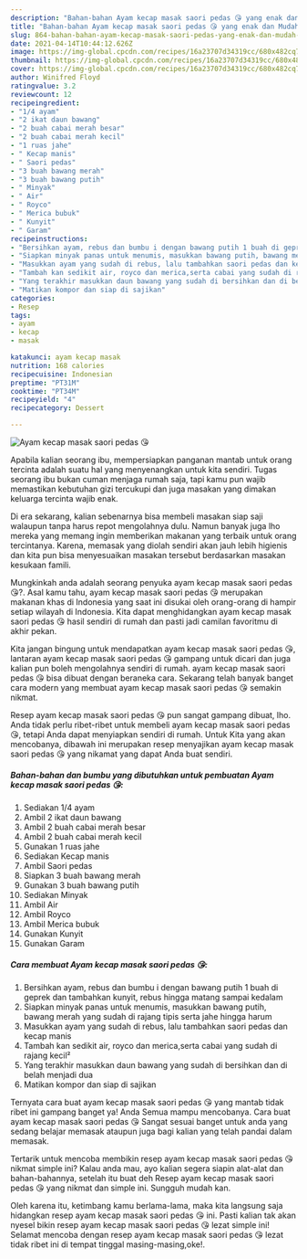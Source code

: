 ```yaml
---
description: "Bahan-bahan Ayam kecap masak saori pedas 😘 yang enak dan Mudah Dibuat"
title: "Bahan-bahan Ayam kecap masak saori pedas 😘 yang enak dan Mudah Dibuat"
slug: 864-bahan-bahan-ayam-kecap-masak-saori-pedas-yang-enak-dan-mudah-dibuat
date: 2021-04-14T10:44:12.626Z
image: https://img-global.cpcdn.com/recipes/16a23707d34319cc/680x482cq70/ayam-kecap-masak-saori-pedas-😘-foto-resep-utama.jpg
thumbnail: https://img-global.cpcdn.com/recipes/16a23707d34319cc/680x482cq70/ayam-kecap-masak-saori-pedas-😘-foto-resep-utama.jpg
cover: https://img-global.cpcdn.com/recipes/16a23707d34319cc/680x482cq70/ayam-kecap-masak-saori-pedas-😘-foto-resep-utama.jpg
author: Winifred Floyd
ratingvalue: 3.2
reviewcount: 12
recipeingredient:
- "1/4 ayam"
- "2 ikat daun bawang"
- "2 buah cabai merah besar"
- "2 buah cabai merah kecil"
- "1 ruas jahe"
- " Kecap manis"
- " Saori pedas"
- "3 buah bawang merah"
- "3 buah bawang putih"
- " Minyak"
- " Air"
- " Royco"
- " Merica bubuk"
- " Kunyit"
- " Garam"
recipeinstructions:
- "Bersihkan ayam, rebus dan bumbu i dengan bawang putih 1 buah di geprek dan tambahkan kunyit, rebus hingga matang sampai kedalam"
- "Siapkan minyak panas untuk menumis, masukkan bawang putih, bawang merah yang sudah di rajang tipis serta jahe hingga harum"
- "Masukkan ayam yang sudah di rebus, lalu tambahkan saori pedas dan kecap manis"
- "Tambah kan sedikit air, royco dan merica,serta cabai yang sudah di rajang kecil²"
- "Yang terakhir masukkan daun bawang yang sudah di bersihkan dan di belah menjadi dua"
- "Matikan kompor dan siap di sajikan"
categories:
- Resep
tags:
- ayam
- kecap
- masak

katakunci: ayam kecap masak 
nutrition: 168 calories
recipecuisine: Indonesian
preptime: "PT31M"
cooktime: "PT34M"
recipeyield: "4"
recipecategory: Dessert

---
```



![Ayam kecap masak saori pedas 😘](https://img-global.cpcdn.com/recipes/16a23707d34319cc/680x482cq70/ayam-kecap-masak-saori-pedas-😘-foto-resep-utama.jpg)

Apabila kalian seorang ibu, mempersiapkan panganan mantab untuk orang tercinta adalah suatu hal yang menyenangkan untuk kita sendiri. Tugas seorang ibu bukan cuman menjaga rumah saja, tapi kamu pun wajib memastikan kebutuhan gizi tercukupi dan juga masakan yang dimakan keluarga tercinta wajib enak.

Di era  sekarang, kalian sebenarnya bisa membeli masakan siap saji walaupun tanpa harus repot mengolahnya dulu. Namun banyak juga lho mereka yang memang ingin memberikan makanan yang terbaik untuk orang tercintanya. Karena, memasak yang diolah sendiri akan jauh lebih higienis dan kita pun bisa menyesuaikan masakan tersebut berdasarkan masakan kesukaan famili. 



Mungkinkah anda adalah seorang penyuka ayam kecap masak saori pedas 😘?. Asal kamu tahu, ayam kecap masak saori pedas 😘 merupakan makanan khas di Indonesia yang saat ini disukai oleh orang-orang di hampir setiap wilayah di Indonesia. Kita dapat menghidangkan ayam kecap masak saori pedas 😘 hasil sendiri di rumah dan pasti jadi camilan favoritmu di akhir pekan.

Kita jangan bingung untuk mendapatkan ayam kecap masak saori pedas 😘, lantaran ayam kecap masak saori pedas 😘 gampang untuk dicari dan juga kalian pun boleh mengolahnya sendiri di rumah. ayam kecap masak saori pedas 😘 bisa dibuat dengan beraneka cara. Sekarang telah banyak banget cara modern yang membuat ayam kecap masak saori pedas 😘 semakin nikmat.

Resep ayam kecap masak saori pedas 😘 pun sangat gampang dibuat, lho. Anda tidak perlu ribet-ribet untuk membeli ayam kecap masak saori pedas 😘, tetapi Anda dapat menyiapkan sendiri di rumah. Untuk Kita yang akan mencobanya, dibawah ini merupakan resep menyajikan ayam kecap masak saori pedas 😘 yang nikamat yang dapat Anda buat sendiri.

<!--inarticleads1-->

##### Bahan-bahan dan bumbu yang dibutuhkan untuk pembuatan Ayam kecap masak saori pedas 😘:

1. Sediakan 1/4 ayam
1. Ambil 2 ikat daun bawang
1. Ambil 2 buah cabai merah besar
1. Ambil 2 buah cabai merah kecil
1. Gunakan 1 ruas jahe
1. Sediakan  Kecap manis
1. Ambil  Saori pedas
1. Siapkan 3 buah bawang merah
1. Gunakan 3 buah bawang putih
1. Sediakan  Minyak
1. Ambil  Air
1. Ambil  Royco
1. Ambil  Merica bubuk
1. Gunakan  Kunyit
1. Gunakan  Garam




<!--inarticleads2-->

##### Cara membuat Ayam kecap masak saori pedas 😘:

1. Bersihkan ayam, rebus dan bumbu i dengan bawang putih 1 buah di geprek dan tambahkan kunyit, rebus hingga matang sampai kedalam
1. Siapkan minyak panas untuk menumis, masukkan bawang putih, bawang merah yang sudah di rajang tipis serta jahe hingga harum
1. Masukkan ayam yang sudah di rebus, lalu tambahkan saori pedas dan kecap manis
1. Tambah kan sedikit air, royco dan merica,serta cabai yang sudah di rajang kecil²
1. Yang terakhir masukkan daun bawang yang sudah di bersihkan dan di belah menjadi dua
1. Matikan kompor dan siap di sajikan




Ternyata cara buat ayam kecap masak saori pedas 😘 yang mantab tidak ribet ini gampang banget ya! Anda Semua mampu mencobanya. Cara buat ayam kecap masak saori pedas 😘 Sangat sesuai banget untuk anda yang sedang belajar memasak ataupun juga bagi kalian yang telah pandai dalam memasak.

Tertarik untuk mencoba membikin resep ayam kecap masak saori pedas 😘 nikmat simple ini? Kalau anda mau, ayo kalian segera siapin alat-alat dan bahan-bahannya, setelah itu buat deh Resep ayam kecap masak saori pedas 😘 yang nikmat dan simple ini. Sungguh mudah kan. 

Oleh karena itu, ketimbang kamu berlama-lama, maka kita langsung saja hidangkan resep ayam kecap masak saori pedas 😘 ini. Pasti kalian tak akan nyesel bikin resep ayam kecap masak saori pedas 😘 lezat simple ini! Selamat mencoba dengan resep ayam kecap masak saori pedas 😘 lezat tidak ribet ini di tempat tinggal masing-masing,oke!.

